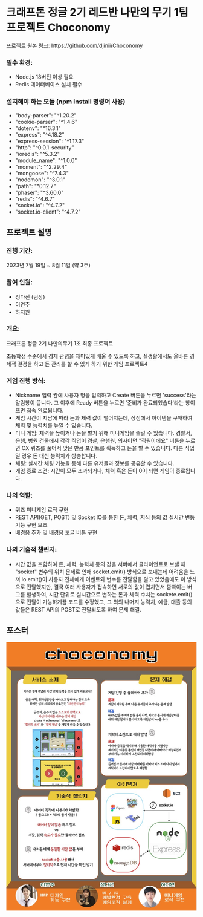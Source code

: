 # 크래프톤 정글 2기 레드반 나만의 무기 1팀 프로젝트 Choconomy

프로젝트 원본 링크:
https://github.com/djinii/Choconomy

### 필수 환경:
- Node.js 18버전 이상 필요
- Redis 데이터베이스 설치 필수

### 설치해야 하는 모듈 (npm install 명령어 사용)
- "body-parser": "^1.20.2"
- "cookie-parser": "^1.4.6"
- "dotenv": "^16.3.1"
- "express": "^4.18.2"
- "express-session": "^1.17.3"
- "http": "^0.0.1-security"
- "ioredis": "^5.3.2"
- "module_name": "^1.0.0"
- "moment": "^2.29.4"
- "mongoose": "^7.4.3"
- "nodemon": "^3.0.1"
- "path": "^0.12.7"
- "phaser": "^3.60.0"
- "redis": "^4.6.7"
- "socket.io": "^4.7.2"
- "socket.io-client": "^4.7.2"

## 프로젝트 설명
### 진행 기간:
2023년 7월 19일 ~ 8월 11일 (약 3주)

### 참여 인원:
- 정다진 (팀장)
- 이연주
- 하지원

### 개요:
크래프톤 정글 2기 나만의무기 1조 최종 프로젝트

초등학생 수준에서 경제 관념을 재미있게 배울 수 있도록 하고, 실생활에서도 올바른 경제적 결정을 하고 돈 관리를 할 수 있게 하기 위한 게임 프로젝트4

### 게임 진행 방식:

- Nickname 입력 칸에 사용자 명을 입력하고 Create 버튼을 누르면 'success'라는 알림창이 뜹니다. 그 이후에 Ready 버튼을 누르면 '준비가 완료되었습다'라는 창이 뜨면 접속 완료됩니다.
- 게임 시간이 지남에 따라 돈과 체력 값이 떨어지는데, 상점에서 아이템을 구매하여 체력 및 능력치를 높일 수 있습니다.
- 미니 게임: 체력을 높이거나 돈을 벌기 위해 미니게임을 즐길 수 있습니다. 경찰서, 은행, 병원 건물에서 각각 직업이 경찰, 은행원, 의사이면 "직원이에요" 버튼을 누르면 OX 퀴즈를 풀어서 맞은 만큼 포인트를 획득하고 돈을 벌 수 있습니다. 다른 직업일 경우 돈 대신 능력치가 상승합니다.
- 채팅: 실시간 채팅 기능을 통해 다른 유저들과 정보를 공유할 수 있습니다.
- 게임 종료 조건: 시간이 모두 초과되거나, 체력 혹은 돈이 0이 되면 게임이 종료됩니다.

### 나의 역할:

- 퀴즈 미니게임 로직 구현
- REST API(GET, POST) 및 Socket IO를 통한 돈, 체력, 지식 등의 값 실시간 변동 기능 구현 보조
- 배경음 추가 및 배경음 토글 버튼 구현

### 나의 기술적 챌린지:

- 시간 값을 포함하여 돈, 체력, 능력치 등의 값을 서버에서 클라이언트로 보낼 때 "socket" 변수의 위치 문제로 인해 socket.emit() 방식으로 보내는데 어려움을 느껴 io.emit()이 사용자 전체에게 이벤트와 변수를 전달함을 알고 있었음에도 이 방식으로 전달했지만, 결국 여러 사용자가 접속하면 서로의 값이 겹치면서 깜빡이는 버그를 발생하여, 시간 단위로 실시간으로 변하는 돈과 체력 수치는 sockete.emit()으로 전달이 가능하게끔 코드를 수정했고, 그 외의 나머지 능력치, 예금, 대출 등의 값들은 REST API의 POST로 전달되도록 하여 문제 해결.

## 포스터
![Alt text](./public/assets/choconomy_poster.jpg)
